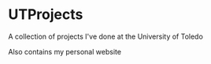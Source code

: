 # UTProjects
A collection of projects I've done at the University of Toledo

Also contains my personal website
